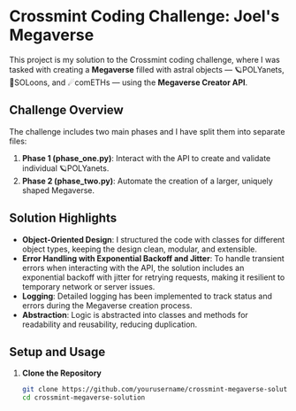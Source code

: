 # Crossmint Coding Challenge: Joel's Megaverse

This project is my solution to the Crossmint coding challenge, where I was tasked with creating a **Megaverse** filled with astral objects — 🪐POLYanets, 🌙SOLoons, and ☄comETHs — using the **Megaverse Creator API**.

## Challenge Overview

The challenge includes two main phases and I have split them into separate files:

1. **Phase 1 (phase_one.py)**: Interact with the API to create and validate individual 🪐POLYanets.
2. **Phase 2 (phase_two.py)**: Automate the creation of a larger, uniquely shaped Megaverse.

## Solution Highlights

- **Object-Oriented Design**: I structured the code with classes for different object types, keeping the design clean, modular, and extensible.
- **Error Handling with Exponential Backoff and Jitter**: To handle transient errors when interacting with the API, the solution includes an exponential backoff with jitter for retrying requests, making it resilient to temporary network or server issues.
- **Logging**: Detailed logging has been implemented to track status and errors during the Megaverse creation process.
- **Abstraction**: Logic is abstracted into classes and methods for readability and reusability, reducing duplication.

## Setup and Usage

1. **Clone the Repository**
   ```bash
   git clone https://github.com/yourusername/crossmint-megaverse-solution.git
   cd crossmint-megaverse-solution